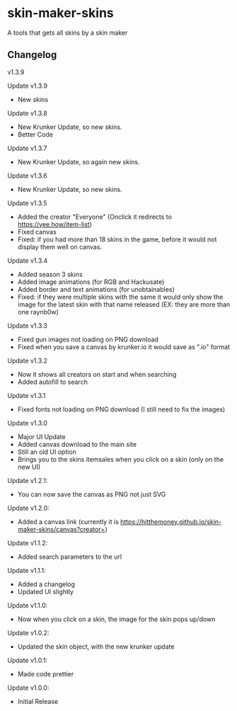 # skin-maker-skins

A tools that gets all skins by a skin maker

## Changelog

v1.3.9

Update v1.3.9
- New skins

Update v1.3.8
- New Krunker Update, so new skins.
- Better Code

Update v1.3.7
- New Krunker Update, so again new skins.

Update v1.3.6
- New Krunker Update, so new skins.

Update v1.3.5
- Added the creator "Everyone" (Onclick it redirects to https://yee.how/item-list)
- Fixed canvas
- Fixed: if you had more than 18 skins in the game, before it would not display them well on canvas.

Update v1.3.4
- Added season 3 skins
- Added image animations (for RGB and Hackusate)
- Added border and text animations (for unobtainables)
- Fixed: if they were multiple skins with the same it would only show the image for the latest skin with that name released (EX: they are more than one raynb0w)

Update v1.3.3
- Fixed gun images not loading on PNG download
- Fixed when you save a canvas by krunker.io it would save as ".io" format

Update v1.3.2
- Now it shows all creators on start and when searching
- Added autofill to search

Update v1.3.1
- Fixed fonts not loading on PNG download (I still need to fix the images)

Update v1.3.0
- Major UI Update
- Added canvas download to the main site
- Still an old UI option
- Brings you to the skins itemsales when you click on a skin (only on the new UI)

Update v1.2.1:
- You can now save the canvas as PNG not just SVG

Update v1.2.0:
- Added a canvas link (currently it is https://hitthemoney.github.io/skin-maker-skins/canvas?creator=)

Update v1.1.2:
- Added search parameters to the url

Update v1.1.1:
- Added a changelog
- Updated UI slightly

Update v1.1.0:
- Now when you click on a skin, the image for the skin pops up/down

Update v1.0.2:
- Updated the skin object, with the new krunker update

Update v1.0.1:
- Made code prettier

Update v1.0.0:
- Initial Release
